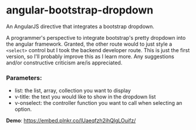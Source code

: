 # angular-bootstrap-dropdown
An AngularJS directive that integrates a bootstrap dropdown.

A programmer's perspective to integrate bootstrap's pretty dropdown into the angular framework. Granted, the other route would to just style a `<select>` control but I took the backend developer route. This is just the first version, so I'll probably improve this as I learn more. Any suggestions and/or constructive criticism are/is appreciated.

  
### Parameters:
- list: the list, array, collection you want to display
- v-title: the text you would like to show in the dropdown list
- v-onselect: the controller function you want to call when selecting an option.

**Demo**: https://embed.plnkr.co/lUaeqfzh2ihQlgLOuifz/
